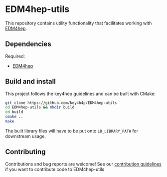 # EDM4hep-utils

This repository contains utility functionality that facilitates working with
[EDM4hep](https://github.com/key4hep/EDM4hep).

## Dependencies

Required:
 - [EDM4hep](https://github.com/key4hep/EDM4hep)
 
 
## Build and install
This project follows the key4hep guidelines and can be built with CMake:

``` sh
git clone https://github.com/key4h4p/EDM4hep-utils
cd EDM4hep-utils && mkdir build
cd build
cmake ..
make
```

The built library files will have to be put onto `LD_LIBRARY_PATH` for
downstream usage.

## Contributing

Contributions and bug reports are welcome! See our [contribution
guidelines](doc/contributing.md) if you want to contribute code to EDM4hep-utils

